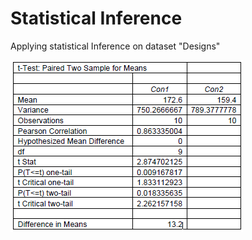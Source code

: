 # Statistical Inference
Applying statistical Inference on dataset "Designs"

![Screenshot](Capture.PNG)


